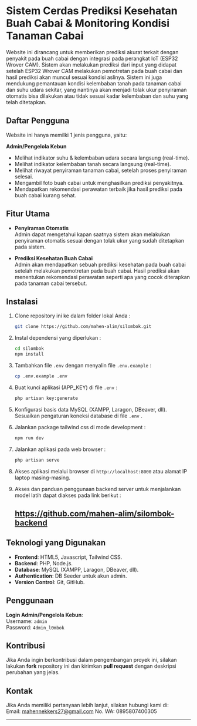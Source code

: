# Sistem Cerdas Prediksi Kesehatan Buah Cabai & Monitoring Kondisi Tanaman Cabai

Website ini dirancang untuk memberikan prediksi akurat terkait dengan penyakit pada buah cabai dengan integrasi pada perangkat IoT (ESP32 Wrover CAM). Sistem akan melakukan prediksi dari input yang didapat setelah ESP32 Wrover CAM melakukan pemotretan pada buah cabai dan hasil prediksi akan muncul sesuai kondisi aslinya. Sistem ini juga mendukung pemantauan kondisi kelembaban tanah pada tanaman cabai dan suhu udara sekitar, yang nantinya akan menjadi tolak ukur penyiraman otomatis bisa dilakukan atau tidak sesuai kadar kelembaban dan suhu yang telah ditetapkan.

## Daftar Pengguna
Website ini hanya memilki 1 jenis pengguna, yaitu:

**Admin/Pengelola Kebun**
   - Melihat indikator suhu & kelembaban udara secara langsung (real-time).
   - Melihat indikator kelembaban tanah secara langsung (real-time). 
   - Melihat riwayat penyiraman tanaman cabai, setelah proses penyiraman selesai.
   - Mengambil foto buah cabai untuk menghasilkan prediksi penyakitnya.
   - Mendapatkan rekomendasi perawatan terbaik jika hasil prediksi pada buah cabai kurang sehat.

## Fitur Utama

- **Penyiraman Otomatis**  
  Admin dapat mengetahui kapan saatnya sistem akan melakukan penyiraman otomatis sesuai dengan tolak ukur yang sudah ditetapkan pada sistem.

- **Prediksi Kesehatan Buah Cabai**  
  Admin akan mendapatkan sebuah prediksi kesehatan pada buah cabai setelah melakukan pemotretan pada buah cabai. Hasil prediksi akan menentukan rekomendasi perawatan seperti apa yang cocok 
  diterapkan pada tanaman cabai tersebut.

## Instalasi

1. Clone repository ini ke dalam folder lokal Anda :
    ```bash
    git clone https://github.com/mahen-alim/silombok.git
    ```

2. Instal dependensi yang diperlukan :
    ```bash
    cd silombok
    npm install
    ```

3. Tambahkan file `.env` dengan menyalin file `.env.example` :
   ```bash
   cp .env.example .env
   ```

4. Buat kunci aplikasi (APP_KEY) di file `.env` :
   ```bash
   php artisan key:generate
   ```

5. Konfigurasi basis data MySQL (XAMPP, Laragon, DBeaver, dll). Sesuaikan pengaturan koneksi database di file `.env` .
   
6. Jalankan package tailwind css di mode development :
   ```bash
   npm run dev
   ```

7. Jalankan aplikasi pada web browser :
    ```bash
    php artisan serve
    ```

8. Akses aplikasi melalui browser di `http://localhost:8000` atau alamat IP laptop masing-masing.
    
9. Akses dan panduan penggunaan backend server untuk menjalankan model latih dapat diakses pada link berikut :
   ## https://github.com/mahen-alim/silombok-backend

## Teknologi yang Digunakan

- **Frontend**: HTML5, Javascript, Tailwind CSS.
- **Backend**: PHP, Node.js.
- **Database**: MySQL (XAMPP, Laragon, DBeaver, dll).
- **Authentication**: DB Seeder untuk akun admin.
- **Version Control**: Git, GitHub.

## Penggunaan

**Login Admin/Pengelola Kebun**:  
   Username: `admin`  
   Password: `4dmin_l0mbok`

## Kontribusi

Jika Anda ingin berkontribusi dalam pengembangan proyek ini, silakan lakukan **fork** repository ini dan kirimkan **pull request** dengan deskripsi perubahan yang jelas.

## Kontak

Jika Anda memiliki pertanyaan lebih lanjut, silakan hubungi kami di:  
Email: mahennekkers27@gmail.com
No. WA: 0895807400305

---
